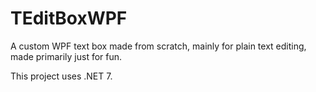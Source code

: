 # TEditBoxWPF
A custom WPF text box made from scratch, mainly for plain text editing, made primarily just for fun.

This project uses .NET 7.
